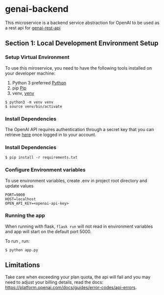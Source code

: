# genai-backend

This microservice is a backend service abstraction for OpenAI to be used as a
rest api for [genai-rest-api](https://github.com/tashanemclean/genai-rest-api)

## Section 1: Local Development Environment Setup

### Setup Virtual Environment

To use this miroservice, you need to have the following tools installed on your
developer machine:

1. Python 3 preferred [Python](https://www.python.org/)
2. pip [Pip](https://pypi.org/project/pip/)
3. venv, [venv](https://docs.python.org/3/library/venv.html)

```
$ python3 -m venv venv
$ source venv/bin/activate
```

### Install Dependencies

The OpenAI API requires authentication through a secret key that you can
retrieve [here](https://platform.openai.com/api-keys) once logged in to your
account.

### Install Dependencies

```
$ pip install -r requirements.txt
```

### Configure Environment variables

To use environment variables, create .env in project root directory and update
values

```
PORT=9000
HOST=localhost
OPEN_API_KEY=<openai-api-key>
```

### Running the app

When running with flask, `flask run` will not read in environment variables and
app will start on the default port 5000.

To run , run:

```
$ python app.py
```

## Limitations

Take care when exceeding your plan quota, the api will fail and you may need to
adjust your billing details, read the docs:
https://platform.openai.com/docs/guides/error-codes/api-errors.
